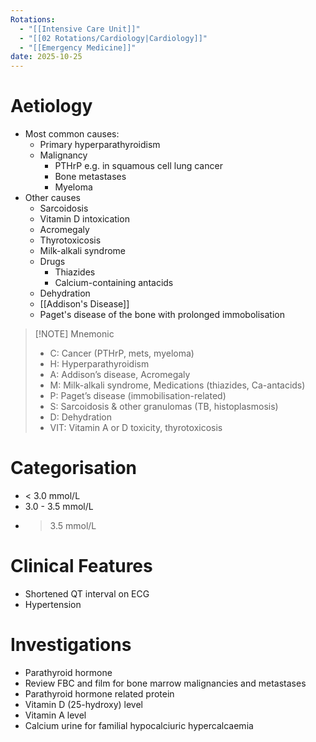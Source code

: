 ```yaml
---
Rotations:
  - "[[Intensive Care Unit]]"
  - "[[02 Rotations/Cardiology|Cardiology]]"
  - "[[Emergency Medicine]]"
date: 2025-10-25
---
```

# Aetiology
- Most common causes:
	- Primary hyperparathyroidism
	- Malignancy
		- PTHrP e.g. in squamous cell lung cancer
		- Bone metastases
		- Myeloma
- Other causes
	- Sarcoidosis
	- Vitamin D intoxication
	- Acromegaly
	- Thyrotoxicosis
	- Milk-alkali syndrome
	- Drugs
		- Thiazides
		- Calcium-containing antacids
	- Dehydration
	- [[Addison's Disease]]
	- Paget's disease of the bone with prolonged immobolisation

> [!NOTE] Mnemonic
> - C: Cancer (PTHrP, mets, myeloma) 
> - H: Hyperparathyroidism 
> - A: Addison’s disease, Acromegaly 
> - M: Milk-alkali syndrome, Medications (thiazides, Ca-antacids) 
> - P: Paget’s disease (immobilisation-related) 
> - S: Sarcoidosis & other granulomas (TB, histoplasmosis) 
> - D: Dehydration 
> - VIT: Vitamin A or D toxicity, thyrotoxicosis
# Categorisation
- < 3.0 mmol/L
- 3.0 - 3.5 mmol/L
- > 3.5 mmol/L
# Clinical Features
- Shortened QT interval on ECG
- Hypertension
# Investigations
- Parathyroid hormone
- Review FBC and film for bone marrow malignancies and metastases
- Parathyroid hormone related protein
- Vitamin D (25-hydroxy) level
- Vitamin A level
- Calcium urine for familial hypocalciuric hypercalcaemia